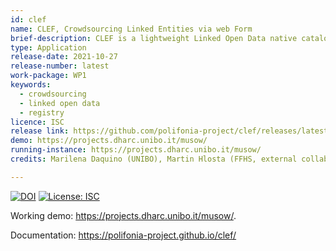 ```yaml
---
id: clef
name: CLEF, Crowdsourcing Linked Entities via web Form
brief-description: CLEF is a lightweight Linked Open Data native cataloguing system tailored to small-medium crowdsourcing projects.
type: Application
release-date: 2021-10-27
release-number: latest
work-package: WP1
keywords:
  - crowdsourcing
  - linked open data
  - registry
licence: ISC
release link: https://github.com/polifonia-project/clef/releases/latest
demo: https://projects.dharc.unibo.it/musow/
running-instance: https://projects.dharc.unibo.it/musow/
credits: Marilena Daquino (UNIBO), Martin Hlosta (FFHS, external collaborator), Mari Wigham (NISV), Enrico Daga (OU)

---
```


[![DOI](https://zenodo.org/badge/479251315.svg)](https://zenodo.org/badge/latestdoi/479251315)
[![License: ISC](https://img.shields.io/badge/License-ISC-blue.svg)](https://opensource.org/licenses/ISC)

Working demo: https://projects.dharc.unibo.it/musow/.

Documentation: https://polifonia-project.github.io/clef/
